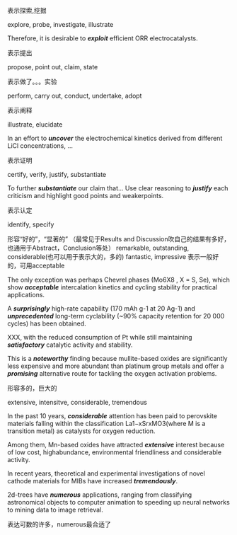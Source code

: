 表示探索,挖掘 

explore, probe, investigate, illustrate

Therefore, it is desirable to ***exploit*** efficient ORR electrocatalysts.

表示提出

propose, point out, claim, state

表示做了。。。实验

perform, carry out, conduct, undertake, adopt

表示阐释

illustrate, elucidate

In an effort to ***uncover*** the electrochemical kinetics derived from different LiCl concentrations, …

表示证明

certify, verify, justify, substantiate

To further ***substantiate*** our claim that…
Use clear reasoning to ***justify*** each criticism and highlight good points and weakerpoints.

表示认定

identify, specify

形容“好的”，“显著的” （最常见于Results and Discussion吹自己的结果有多好，也通用于Abstract，Conclusion等处）
remarkable, outstanding, considerable(也可以用于表示大的，多的)
fantastic, impressive
表示一般好的，可用acceptable

The only exception was perhaps Chevrel phases (Mo6X8 , X = S, Se), which show ***acceptable*** intercalation kinetics and cycling stability for practical applications.

A ***surprisingly*** high-rate capability (170 mAh g-1 at 20 Ag-1) and ***unprecedented*** long-term cyclability (~90% capacity retention for 20 000 cycles) has been obtained.

XXX, with the reduced consumption of Pt while still maintaining ***satisfactory*** catalytic activity and stability.

This is a ***noteworthy*** finding because mullite-based oxides are significantly less expensive and more abundant than platinum group metals and offer a ***promising*** alternative route for tackling the oxygen activation problems.

形容多的，巨大的

extensive, intensitve, considerable, tremendous

In the past 10 years, ***considerable*** attention has been paid to perovskite materials falling within the classification La1−xSrxMO3(where M is a transition metal) as catalysts for oxygen reduction.

Among them, Mn-based oxides have attracted ***extensive*** interest because of low cost, highabundance, environmental friendliness and considerable activity.

In recent years, theoretical and experimental investigations of novel cathode materials for MIBs have increased ***tremendously***.

2d-trees have ***numerous*** applications, ranging from classifying astronomical objects to computer animation to speeding up neural networks to mining data to image retrieval.

表达可数的许多，numerous最合适了
